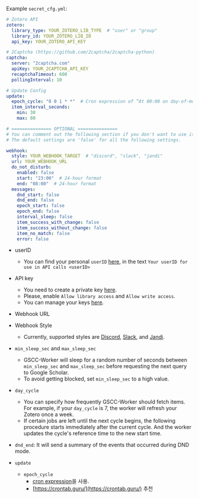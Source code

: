 
<!-- TODO: readthedocs.org -->

Example `secret_cfg.yml`:

```yaml
# Zotero API
zotero:
  library_type: YOUR_ZOTERO_LIB_TYPE  # "user" or "group"
  library_id: YOUR_ZOTERO_LIB_ID
  api_key: YOUR_ZOTERO_API_KEY

# 2Captcha (https://github.com/2captcha/2captcha-python)
captcha:
  server: "2captcha.com"
  apiKey: YOUR_2CAPTCHA_API_KEY
  recaptchaTimeout: 600
  pollingInterval: 10

# Update Config
update:
  epoch_cycle: "0 0 1 * *"  # Cron expression of “At 00:00 on day-of-month 1.”
  item_interval_seconds:
    min: 30
    max: 80

# =============== OPTIONAL ===============
# You can comment out the following section if you don't want to use it.
# The default settings are 'false' for all the following settings.

webhook:
  style: YOUR_WEBHOOK_TARGET  # "discord", "slack", "jandi"
  url: YOUR_WEBHOOK_URL
  do_not_disturb:
    enabled: false
    start: "23:00"  # 24-hour format
    end: "08:00"  # 24-hour format
  messages:
    dnd_start: false
    dnd_end: false
    epoch_start: false
    epoch_end: false
    interval_sleep: false
    item_success_with_change: false
    item_success_without_change: false
    item_no_match: false
    error: false
```

- userID
  - You can find your personal `userID` [here](https://www.zotero.org/settings/keys), in the text `Your userID for use in API calls <userID>`
- API key
  - You need to create a private key [here](https://www.zotero.org/settings/keys/new).
  - Please, enable `Allow library access` and `Allow write access`.
  - You can manage your keys [here](https://www.zotero.org/settings/keys).
- Webhook URL
- Webhook Style
  - Currently, supported styles are [Discord](https://support.discord.com/hc/en-us/articles/228383668-Intro-to-Webhooks), [Slack](https://api.slack.com/messaging/webhooks), and [Jandi](https://support.jandi.com/en/articles/6352697-receiving-incoming-webhooks-in-jandi).
- `min_sleep_sec` and `max_sleep_sec`
  - GSCC-Worker will sleep for a random number of seconds between `min_sleep_sec` and `max_sleep_sec` before requesting the next query to Google Scholar.
  - To avoid getting blocked, set `min_sleep_sec` to a high value.
- `day_cycle`
  - You can specify how frequently GSCC-Worker should fetch items. For example, if your `day_cycle` is 7, the worker will refresh your Zotero once a week.
  - If certain jobs are left until the next cycle begins, the following procedure starts immediately after the current cycle. And the worker updates the cycle's reference time to the new start time.

- `dnd_end`: It will send a summary of the events that occurred during DND mode.

- `update`
  - `epoch_cycle`
    - [cron expression](https://en.wikipedia.org/wiki/Cron)을 사용.
    - [https://crontab.guru/](https://crontab.guru/) 추천